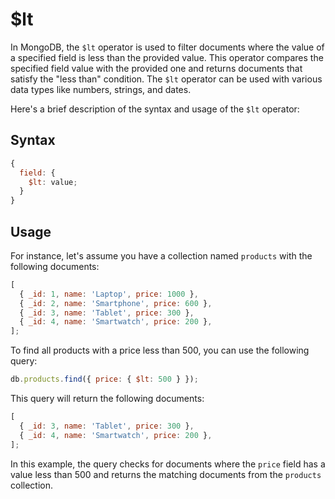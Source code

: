 # $lt

In MongoDB, the `$lt` operator is used to filter documents where the value of a specified field is less than the provided value. This operator compares the specified field value with the provided one and returns documents that satisfy the "less than" condition. The `$lt` operator can be used with various data types like numbers, strings, and dates.

Here's a brief description of the syntax and usage of the `$lt` operator:

## Syntax

```javascript
{
  field: {
    $lt: value;
  }
}
```

## Usage

For instance, let's assume you have a collection named `products` with the following documents:

```javascript
[
  { _id: 1, name: 'Laptop', price: 1000 },
  { _id: 2, name: 'Smartphone', price: 600 },
  { _id: 3, name: 'Tablet', price: 300 },
  { _id: 4, name: 'Smartwatch', price: 200 },
];
```

To find all products with a price less than 500, you can use the following query:

```javascript
db.products.find({ price: { $lt: 500 } });
```

This query will return the following documents:

```javascript
[
  { _id: 3, name: 'Tablet', price: 300 },
  { _id: 4, name: 'Smartwatch', price: 200 },
];
```

In this example, the query checks for documents where the `price` field has a value less than 500 and returns the matching documents from the `products` collection.
